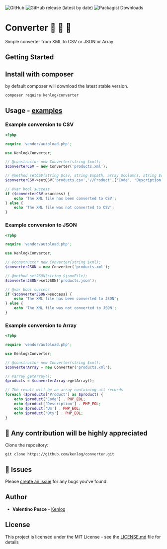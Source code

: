 ![GitHub](https://img.shields.io/github/license/kenlog/Converter?style=flat-square)
![GitHub release (latest by date)](https://img.shields.io/github/v/release/kenlog/Converter?style=flat-square)
![Packagist Downloads](https://img.shields.io/packagist/dt/kenlog/converter)

# Converter :page_facing_up: :arrows_counterclockwise: :page_with_curl:
Simple converter from XML to CSV or JSON or Array

## Getting Started

## Install with composer
by default composer will download the latest stable version.
```
composer require kenlog/converter
```

## Usage - [examples](examples)

### Example conversion to CSV
```php
<?php

require 'vendor/autoload.php';

use Kenlog\Converter;

// @constructor new Converter(string $xml);
$converterCSV = new Converter('products.xml');

// @method setCSV(string $csv, string $xpath, array $columns, string $separator = ',', int $skipLines = 0);
$converterCSV->setCSV('products.csv','//Product',['Code', 'Description', 'Um', 'Qty']);

// @var bool success
if ($converterCSV->success) {
    echo 'The XML file has been converted to CSV';
} else {
    echo 'The XML file was not converted to CSV';
}
```

### Example conversion to JSON
```php
<?php

require 'vendor/autoload.php';

use Kenlog\Converter;

// @constructor new Converter(string $xml);
$converterJSON = new Converter('products.xml');

// @method setJSON(string $jsonFile);
$converterJSON->setJSON('products.json');

// @var bool success
if ($converterJSON->success) {
    echo 'The XML file has been converted to JSON';
} else {
    echo 'The XML file was not converted to JSON';
}
```

### Example conversion to Array 
```php
<?php

require 'vendor/autoload.php';

use Kenlog\Converter;

// @constructor new Converter(string $xml);
$converterArray = new Converter('products.xml');

// @array getArray();
$products = $converterArray->getArray();

// The result will be an array containing all records
foreach ($products['Product'] as $product) {
    echo $product['Code'] . PHP_EOL;
    echo $product['Description'] . PHP_EOL;
    echo $product['Um'] . PHP_EOL;
    echo $product['Qty'] . PHP_EOL;
}
```

:construction_worker: Any contribution will be highly appreciated
------------
Clone the repository: 
```console 
git clone https://github.com/kenlog/converter.git
```
:bug: Issues
------------
Please [create an issue](https://github.com/kenlog/converter/issues) for any bugs you've found.

## Author

* **Valentino Pesce** - [Kenlog](https://github.com/kenlog)

## License

This project is licensed under the MIT License - see the [LICENSE.md](LICENSE) file for details
